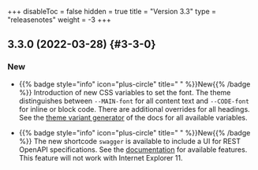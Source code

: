 +++
disableToc = false
hidden = true
title = "Version 3.3"
type = "releasenotes"
weight = -3
+++

## 3.3.0 (2022-03-28) {#3-3-0}

### New

- {{% badge style="info" icon="plus-circle" title=" " %}}New{{% /badge %}} Introduction of new CSS variables to set the font. The theme distinguishes between `--MAIN-font` for all content text and `--CODE-font` for inline or block code. There are additional overrides for all headings. See the [theme variant generator](configuration/branding/generator) of the docs for all available variables.

- {{% badge style="info" icon="plus-circle" title=" " %}}New{{% /badge %}} The new shortcode `swagger` is available to include a UI for REST OpenAPI specifications. See the [documentation](shortcodes/openapi) for available features. This feature will not work with Internet Explorer 11.
